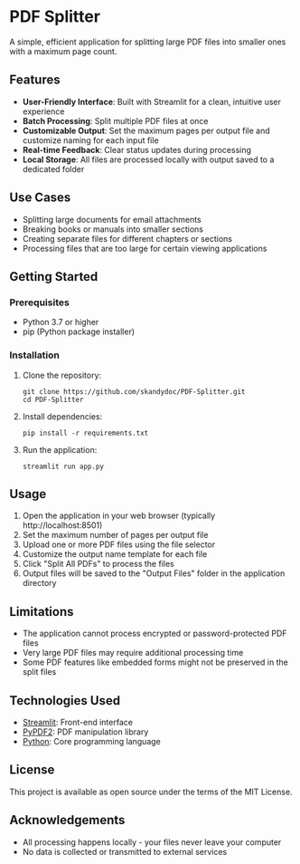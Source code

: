 # PDF Splitter

A simple, efficient application for splitting large PDF files into smaller ones with a maximum page count.

## Features

- **User-Friendly Interface**: Built with Streamlit for a clean, intuitive user experience
- **Batch Processing**: Split multiple PDF files at once
- **Customizable Output**: Set the maximum pages per output file and customize naming for each input file
- **Real-time Feedback**: Clear status updates during processing
- **Local Storage**: All files are processed locally with output saved to a dedicated folder

## Use Cases

- Splitting large documents for email attachments
- Breaking books or manuals into smaller sections
- Creating separate files for different chapters or sections
- Processing files that are too large for certain viewing applications

## Getting Started

### Prerequisites

- Python 3.7 or higher
- pip (Python package installer)

### Installation

1. Clone the repository:
   ```
   git clone https://github.com/skandydoc/PDF-Splitter.git
   cd PDF-Splitter
   ```

2. Install dependencies:
   ```
   pip install -r requirements.txt
   ```

3. Run the application:
   ```
   streamlit run app.py
   ```

## Usage

1. Open the application in your web browser (typically http://localhost:8501)
2. Set the maximum number of pages per output file
3. Upload one or more PDF files using the file selector
4. Customize the output name template for each file
5. Click "Split All PDFs" to process the files
6. Output files will be saved to the "Output Files" folder in the application directory

## Limitations

- The application cannot process encrypted or password-protected PDF files
- Very large PDF files may require additional processing time
- Some PDF features like embedded forms might not be preserved in the split files

## Technologies Used

- [Streamlit](https://streamlit.io/): Front-end interface
- [PyPDF2](https://pypi.org/project/PyPDF2/): PDF manipulation library
- [Python](https://www.python.org/): Core programming language

## License

This project is available as open source under the terms of the MIT License.

## Acknowledgements

- All processing happens locally - your files never leave your computer
- No data is collected or transmitted to external services 